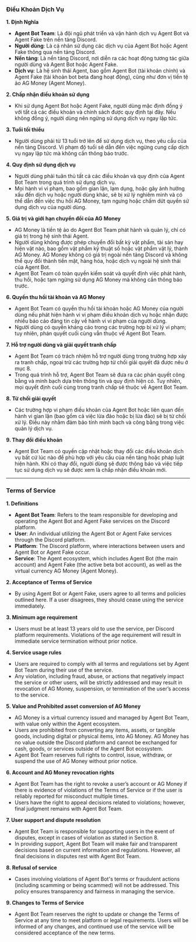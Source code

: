 ### Điều Khoản Dịch Vụ

**1. Định Nghĩa**
   - **Agent Bot Team**: Là đội ngũ phát triển và vận hành dịch vụ Agent Bot và Agent Fake trên nền tảng Discord.
   - **Người dùng**: Là cá nhân sử dụng các dịch vụ của Agent Bot hoặc Agent Fake thông qua nền tảng Discord.
   - **Nền tảng**: Là nền tảng Discord, nơi diễn ra các hoạt động tương tác giữa người dùng và Agent Bot hoặc Agent Fake.
   - **Dịch vụ**: Là hệ sinh thái Agent, bao gồm Agent Bot (tài khoản chính) và Agent Fake (tài khoản bot beta đang hoạt động), cũng như đơn vị tiền tệ ảo AG Money (Agent Money).

**2. Chấp nhận điều khoản sử dụng**
   - Khi sử dụng Agent Bot hoặc Agent Fake, người dùng mặc định đồng ý với tất cả các điều khoản và chính sách được quy định tại đây. Nếu không đồng ý, người dùng nên ngừng sử dụng dịch vụ ngay lập tức.

**3. Tuổi tối thiểu**
   - Người dùng phải từ 13 tuổi trở lên để sử dụng dịch vụ, theo yêu cầu của nền tảng Discord. Vi phạm độ tuổi sẽ dẫn đến việc ngừng cung cấp dịch vụ ngay lập tức mà không cần thông báo trước.

**4. Quy định sử dụng dịch vụ**
   - Người dùng phải tuân thủ tất cả các điều khoản và quy định của Agent Bot Team trong quá trình sử dụng dịch vụ.
   - Mọi hành vi vi phạm, bao gồm gian lận, lạm dụng, hoặc gây ảnh hưởng xấu đến dịch vụ hoặc người dùng khác, sẽ bị xử lý nghiêm minh và có thể dẫn đến việc thu hồi AG Money, tạm ngưng hoặc chấm dứt quyền sử dụng dịch vụ của người dùng.

**5. Giá trị và giới hạn chuyển đổi của AG Money**
   - AG Money là tiền tệ ảo do Agent Bot Team phát hành và quản lý, chỉ có giá trị trong hệ sinh thái Agent.
   - Người dùng không được phép chuyển đổi bất kỳ vật phẩm, tài sản hay hiện vật nào, bao gồm vật phẩm kỹ thuật số hoặc vật phẩm vật lý, thành AG Money. AG Money không có giá trị ngoài nền tảng Discord và không thể quy đổi thành tiền mặt, hàng hóa, hoặc dịch vụ ngoài hệ sinh thái của Agent Bot.
   - Agent Bot Team có toàn quyền kiểm soát và quyết định việc phát hành, thu hồi, hoặc tạm ngừng sử dụng AG Money mà không cần thông báo trước.

**6. Quyền thu hồi tài khoản và AG Money**
   - Agent Bot Team có quyền thu hồi tài khoản hoặc AG Money của người dùng nếu phát hiện hành vi vi phạm điều khoản dịch vụ hoặc nhận được nhiều báo cáo đáng tin cậy về hành vi vi phạm của người dùng.
   - Người dùng có quyền kháng cáo trong các trường hợp bị xử lý vi phạm; tuy nhiên, phán quyết cuối cùng vẫn thuộc về Agent Bot Team.

**7. Hỗ trợ người dùng và giải quyết tranh chấp**
   - Agent Bot Team có trách nhiệm hỗ trợ người dùng trong trường hợp xảy ra tranh chấp, ngoại trừ các trường hợp từ chối giải quyết đã được nêu ở mục 8.
   - Trong quá trình hỗ trợ, Agent Bot Team sẽ đưa ra các phán quyết công bằng và minh bạch dựa trên thông tin và quy định hiện có. Tuy nhiên, mọi quyết định cuối cùng trong tranh chấp sẽ thuộc về Agent Bot Team.

**8. Từ chối giải quyết**
   - Các trường hợp vi phạm điều khoản của Agent Bot hoặc liên quan đến hành vi gian lận (bao gồm cả việc lừa đảo hoặc bị lừa đảo) sẽ bị từ chối xử lý. Điều này nhằm đảm bảo tính minh bạch và công bằng trong việc quản lý dịch vụ.

**9. Thay đổi điều khoản**
   - Agent Bot Team có quyền cập nhật hoặc thay đổi các điều khoản dịch vụ bất cứ lúc nào để phù hợp với yêu cầu của nền tảng hoặc pháp luật hiện hành. Khi có thay đổi, người dùng sẽ được thông báo và việc tiếp tục sử dụng dịch vụ sẽ được xem là chấp nhận điều khoản mới.

-----

### Terms of Service

**1. Definitions**
   - **Agent Bot Team**: Refers to the team responsible for developing and operating the Agent Bot and Agent Fake services on the Discord platform.
   - **User**: An individual utilizing the Agent Bot or Agent Fake services through the Discord platform.
   - **Platform**: The Discord platform, where interactions between users and Agent Bot or Agent Fake occur.
   - **Service**: The Agent ecosystem, which includes Agent Bot (the main account) and Agent Fake (the active beta bot account), as well as the virtual currency AG Money (Agent Money).

**2. Acceptance of Terms of Service**
   - By using Agent Bot or Agent Fake, users agree to all terms and policies outlined here. If a user disagrees, they should cease using the service immediately.

**3. Minimum age requirement**
   - Users must be at least 13 years old to use the service, per Discord platform requirements. Violations of the age requirement will result in immediate service termination without prior notice.

**4. Service usage rules**
   - Users are required to comply with all terms and regulations set by Agent Bot Team during their use of the service.
   - Any violation, including fraud, abuse, or actions that negatively impact the service or other users, will be strictly addressed and may result in revocation of AG Money, suspension, or termination of the user’s access to the service.

**5. Value and Prohibited asset conversion of AG Money**
   - AG Money is a virtual currency issued and managed by Agent Bot Team, with value only within the Agent ecosystem.
   - Users are prohibited from converting any items, assets, or tangible goods, including digital or physical items, into AG Money. AG Money has no value outside the Discord platform and cannot be exchanged for cash, goods, or services outside of the Agent Bot ecosystem.
   - Agent Bot Team reserves full rights to control, issue, withdraw, or suspend the use of AG Money without prior notice.

**6. Account and AG Money revocation rights**
   - Agent Bot Team has the right to revoke a user’s account or AG Money if there is evidence of violations of the Terms of Service or if the user is reliably reported for misconduct multiple times.
   - Users have the right to appeal decisions related to violations; however, final judgment remains with Agent Bot Team.

**7. User support and dispute resolution**
   - Agent Bot Team is responsible for supporting users in the event of disputes, except in cases of violation as stated in Section 8.
   - In providing support, Agent Bot Team will make fair and transparent decisions based on current information and regulations. However, all final decisions in disputes rest with Agent Bot Team.

**8. Refusal of service**
   - Cases involving violations of Agent Bot's terms or fraudulent actions (including scamming or being scammed) will not be addressed. This policy ensures transparency and fairness in managing the service.

**9. Changes to Terms of Service**
   - Agent Bot Team reserves the right to update or change the Terms of Service at any time to meet platform or legal requirements. Users will be informed of any changes, and continued use of the service will be considered acceptance of the new terms.
